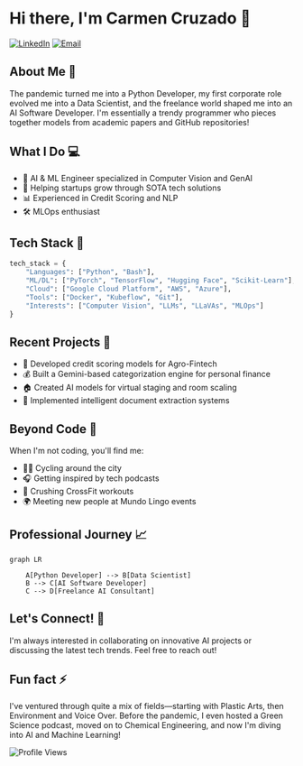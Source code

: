 # Hi there, I'm Carmen Cruzado 👋

[![LinkedIn](https://img.shields.io/badge/LinkedIn-0077B5?style=for-the-badge&logo=linkedin&logoColor=white)](https://www.linkedin.com/in/carmen-cruzado)
[![Email](https://img.shields.io/badge/Gmail-D14836?style=for-the-badge&logo=gmail&logoColor=white)](mailto:carmencruzado97@gmail.com)

## About Me 🚀

The pandemic turned me into a Python Developer, my first corporate role evolved me into a Data Scientist, and the freelance world shaped me into an AI Software Developer. I'm essentially a trendy programmer who pieces together models from academic papers and GitHub repositories!

## What I Do 💻

- 🤖 AI & ML Engineer specialized in Computer Vision and GenAI
- 🌱 Helping startups grow through SOTA tech solutions
- 📊 Experienced in Credit Scoring and NLP
- 🛠️ MLOps enthusiast

## Tech Stack 🔧

```python
tech_stack = {
    "Languages": ["Python", "Bash"],
    "ML/DL": ["PyTorch", "TensorFlow", "Hugging Face", "Scikit-Learn"],
    "Cloud": ["Google Cloud Platform", "AWS", "Azure"],
    "Tools": ["Docker", "Kubeflow", "Git"],
    "Interests": ["Computer Vision", "LLMs", "LLaVAs", "MLOps"]
}
```

## Recent Projects 🎯

- 🌾 Developed credit scoring models for Agro-Fintech
- 💰 Built a Gemini-based categorization engine for personal finance
- 🏠 Created AI models for virtual staging and room scaling
- 📄 Implemented intelligent document extraction systems

## Beyond Code 🌟

When I'm not coding, you'll find me:
- 🚴‍♀️ Cycling around the city
- 🎧 Getting inspired by tech podcasts
- 💪 Crushing CrossFit workouts
- 🌍 Meeting new people at Mundo Lingo events

## Professional Journey 📈

```mermaid
graph LR

    A[Python Developer] --> B[Data Scientist]
    B --> C[AI Software Developer]
    C --> D[Freelance AI Consultant]
```

## Let's Connect! 🤝

I'm always interested in collaborating on innovative AI projects or discussing the latest tech trends. Feel free to reach out!


## Fun fact ⚡
I've ventured through quite a mix of fields—starting with Plastic Arts, then Environment and Voice Over. Before the pandemic, I even hosted a Green Science podcast, moved on to Chemical Engineering, and now I'm diving into AI and Machine Learning!

![Profile Views](https://komarev.com/ghpvc/?username=YourGitHubUsername&color=brightgreen)
